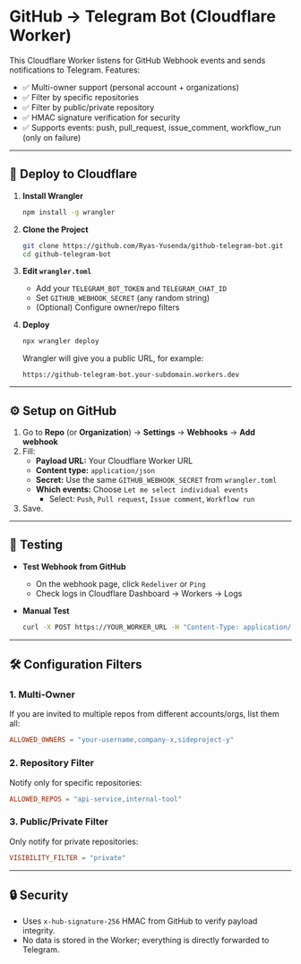 # GitHub → Telegram Bot (Cloudflare Worker)

This Cloudflare Worker listens for GitHub Webhook events and sends notifications to Telegram.
Features:

- ✅ Multi-owner support (personal account + organizations)
- ✅ Filter by specific repositories
- ✅ Filter by public/private repository
- ✅ HMAC signature verification for security
- ✅ Supports events: push, pull_request, issue_comment, workflow_run (only on failure)

---

## 🚀 Deploy to Cloudflare

1. **Install Wrangler**

   ```bash
   npm install -g wrangler
   ```

2. **Clone the Project**

   ```bash
   git clone https://github.com/Ryas-Yusenda/github-telegram-bot.git
   cd github-telegram-bot
   ```

3. **Edit `wrangler.toml`**

   - Add your `TELEGRAM_BOT_TOKEN` and `TELEGRAM_CHAT_ID`
   - Set `GITHUB_WEBHOOK_SECRET` (any random string)
   - (Optional) Configure owner/repo filters

4. **Deploy**

   ```bash
   npx wrangler deploy
   ```

   Wrangler will give you a public URL, for example:

   ```
   https://github-telegram-bot.your-subdomain.workers.dev
   ```

---

## ⚙️ Setup on GitHub

1. Go to **Repo** (or **Organization**) → **Settings** → **Webhooks** → **Add webhook**
2. Fill:
   - **Payload URL:** Your Cloudflare Worker URL
   - **Content type:** `application/json`
   - **Secret:** Use the same `GITHUB_WEBHOOK_SECRET` from `wrangler.toml`
   - **Which events:** Choose `Let me select individual events`
     - Select: `Push`, `Pull request`, `Issue comment`, `Workflow run`
3. Save.

---

## 🧪 Testing

- **Test Webhook from GitHub**

  - On the webhook page, click `Redeliver` or `Ping`
  - Check logs in Cloudflare Dashboard → Workers → Logs

- **Manual Test**
  ```bash
  curl -X POST https://YOUR_WORKER_URL -H "Content-Type: application/json" -d '{"zen":"Hello"}'
  ```

---

## 🛠️ Configuration Filters

### 1. Multi-Owner

If you are invited to multiple repos from different accounts/orgs, list them all:

```toml
ALLOWED_OWNERS = "your-username,company-x,sideproject-y"
```

### 2. Repository Filter

Notify only for specific repositories:

```toml
ALLOWED_REPOS = "api-service,internal-tool"
```

### 3. Public/Private Filter

Only notify for private repositories:

```toml
VISIBILITY_FILTER = "private"
```

---

## 🔒 Security

- Uses `x-hub-signature-256` HMAC from GitHub to verify payload integrity.
- No data is stored in the Worker; everything is directly forwarded to Telegram.
